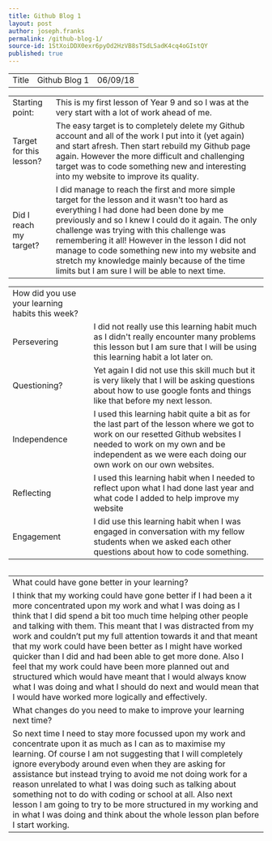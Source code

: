 ```yaml
---
title: Github Blog 1
layout: post
author: joseph.franks
permalink: /github-blog-1/
source-id: 1StXoiDDX0exr6pyOd2HzVB8sTSdLSadK4cq4oGIstQY
published: true
---
```

<table class = "main-table">
  <tr>
    <td>Title</td>
    <td>Github Blog 1</td>
    <td class = "date">06/09/18</td>
  </tr>
</table>


<table class = "super-awesome-table">
  <tr>
    <td>Starting point:</td>
    <td>This is my first lesson of Year 9 and so I was at the very start with a lot of work ahead of me. </td>
  </tr>
  <tr>
    <td>Target for this lesson?</td>
    <td>The easy target is to completely delete my Github account and all of the work I put into it (yet again) and start afresh. Then start rebuild my Github page again. However the more difficult and challenging target was to code something new and interesting into my website to improve its quality.</td>
  </tr>
  <tr>
    <td>Did I reach my target? </td>
    <td> I did manage to reach the first and more simple target for the lesson and it wasn't too hard as everything I had done had been done by me previously and so I knew I could do it again. The only challenge was trying with this challenge was remembering it all! However in the lesson I did not manage to code something new into my website and stretch my knowledge mainly because of the time limits but I am sure I will be able to next time. </td>
  </tr>
</table>


<table class = "super-awesome-table">
  <tr>
    <td>How did you use your learning habits this week?</td>
  </tr>
  <tr>
    <td>Persevering</td>
    <td>I did not really use this learning habit much as I didn't really encounter many problems this lesson but I am sure that I will be using this learning habit a lot later on.</td>
  </tr>
  <tr>
    <td>Questioning?</td>
    <td>Yet again I did not use this skill much but it is very likely that I will be asking questions about how to use google fonts and things like that before my next lesson.</td>
  </tr>
  <tr>
    <td>Independence</td>
    <td>I used this learning habit quite a bit as for the last part of the lesson where we got to work on our resetted Github websites I needed to work on my own and be independent as we were each doing our own work on our own websites. </td>
  </tr>
  <tr>
    <td>Reflecting</td>
    <td>I used this learning habit when I needed to reflect upon what I had done last year and what code I added to help improve my website</td>
  </tr>
  <tr>
    <td>Engagement</td>
    <td>I did use this learning habit when I was engaged in conversation with my fellow students when we asked each other questions about how to code something.</td>
  </tr>
<table/>  

<table class = "main-table"/>
  <tr>
    <td>What could have gone better in your learning?</td>    
  </tr>
  <tr>
    <td>I think that my working could have gone better if I had been a it more concentrated upon my work and what I was doing as I think that I did spend a bit too much time helping other people and talking with them. This meant that I was distracted from my work and couldn’t put my full attention towards it and that meant that my work could have been better as I might have worked quicker than I did and had been able to get more done. Also I feel that my work could have been more planned out and structured which would have meant that I would always know what I was doing and what I should do next and would mean that I would have worked more logically and effectively.</td>
  </tr>
  <tr>
    <td>What changes do you need to make to improve your learning next time?</td>
  </tr>
  <tr>
    <td>So next time I need to stay more focussed upon my work and concentrate upon it as much as I can as to maximise my learning. Of course I am not suggesting that I will completely ignore everybody around even when they are asking for assistance but instead trying to avoid me not doing work for a reason unrelated to what I was doing such as talking about something not to do with coding or school at all. Also next lesson I am going to try to be more structured in my working and in what I was doing and think about the whole lesson plan before I start working.</td>
  </tr>
</table>



